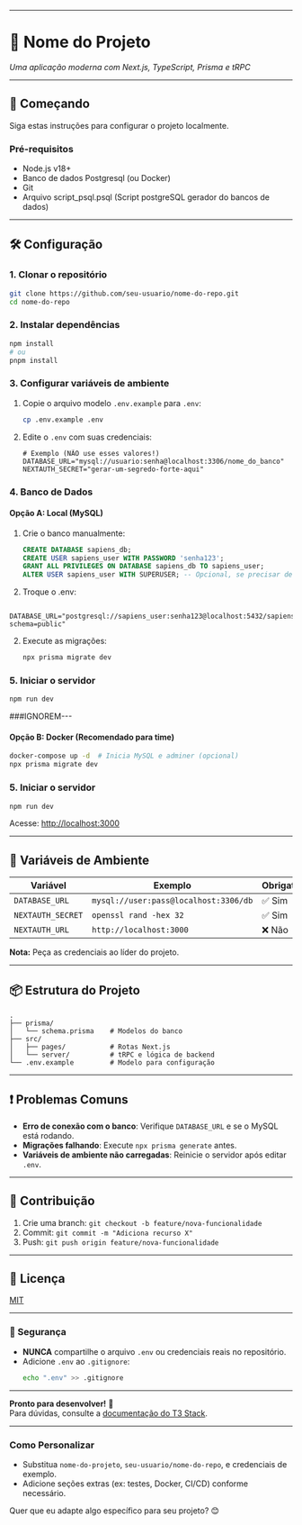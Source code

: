 
---

# **📌 Nome do Projeto**  

*Uma aplicação moderna com Next.js, TypeScript, Prisma e tRPC*  

---

## **🚀 Começando**  

Siga estas instruções para configurar o projeto localmente.  

### **Pré-requisitos**  
- Node.js v18+  
- Banco de dados Postgresql (ou Docker)  
- Git  
- Arquivo script_psql.psql (Script postgreSQL gerador do bancos de dados)
---

## **🛠 Configuração**  

### **1. Clonar o repositório**  
```bash
git clone https://github.com/seu-usuario/nome-do-repo.git
cd nome-do-repo
```

### **2. Instalar dependências**  
```bash
npm install
# ou
pnpm install
```

### **3. Configurar variáveis de ambiente**  
1. Copie o arquivo modelo `.env.example` para `.env`:  
   ```bash
   cp .env.example .env
   ```
2. Edite o `.env` com suas credenciais:  
   ```env
   # Exemplo (NÃO use esses valores!)
   DATABASE_URL="mysql://usuario:senha@localhost:3306/nome_do_banco"
   NEXTAUTH_SECRET="gerar-um-segredo-forte-aqui"
   ```

### **4. Banco de Dados**  
#### **Opção A: Local (MySQL)**  
1. Crie o banco manualmente:  
   ```sql
   CREATE DATABASE sapiens_db;
   CREATE USER sapiens_user WITH PASSWORD 'senha123';
   GRANT ALL PRIVILEGES ON DATABASE sapiens_db TO sapiens_user;
   ALTER USER sapiens_user WITH SUPERUSER; -- Opcional, se precisar de privilégios elevados
   ```
2. Troque o .env:
````
   DATABASE_URL="postgresql://sapiens_user:senha123@localhost:5432/sapiens_db?schema=public"
````
2. Execute as migrações:  
   ```bash
   npx prisma migrate dev
   ```
### **5. Iniciar o servidor**  
```bash
npm run dev
```

###IGNOREM---
#### **Opção B: Docker (Recomendado para time)**  
```bash
docker-compose up -d  # Inicia MySQL e adminer (opcional)
npx prisma migrate dev
```

### **5. Iniciar o servidor**  
```bash
npm run dev
```
Acesse: [http://localhost:3000](http://localhost:3000)  

---

## **🔧 Variáveis de Ambiente**  
| Variável               | Exemplo                          | Obrigatório? |  
|------------------------|----------------------------------|--------------|  
| `DATABASE_URL`         | `mysql://user:pass@localhost:3306/db` | ✅ Sim |  
| `NEXTAUTH_SECRET`      | `openssl rand -hex 32`           | ✅ Sim |  
| `NEXTAUTH_URL`         | `http://localhost:3000`          | ❌ Não |  

**Nota:** Peça as credenciais ao líder do projeto.  

---

## **📦 Estrutura do Projeto**  
```
.
├── prisma/
│   └── schema.prisma    # Modelos do banco
├── src/
│   ├── pages/           # Rotas Next.js
│   └── server/          # tRPC e lógica de backend
└── .env.example         # Modelo para configuração
```

---

## **❗ Problemas Comuns**  
- **Erro de conexão com o banco**: Verifique `DATABASE_URL` e se o MySQL está rodando.  
- **Migrações falhando**: Execute `npx prisma generate` antes.  
- **Variáveis de ambiente não carregadas**: Reinicie o servidor após editar `.env`.  

---

## **🤝 Contribuição**  
1. Crie uma branch: `git checkout -b feature/nova-funcionalidade`  
2. Commit: `git commit -m "Adiciona recurso X"`  
3. Push: `git push origin feature/nova-funcionalidade`  

---

## **📄 Licença**  
[MIT](https://choosealicense.com/licenses/mit/)  

---

### **🔐 Segurança**  
- **NUNCA** compartilhe o arquivo `.env` ou credenciais reais no repositório.  
- Adicione `.env` ao `.gitignore`:  
  ```bash
  echo ".env" >> .gitignore
  ```

---

**Pronto para desenvolver!** 🎉  
Para dúvidas, consulte a [documentação do T3 Stack](https://create.t3.gg/).  

---

### **Como Personalizar**  
- Substitua `nome-do-projeto`, `seu-usuario/nome-do-repo`, e credenciais de exemplo.  
- Adicione seções extras (ex: testes, Docker, CI/CD) conforme necessário.  

Quer que eu adapte algo específico para seu projeto? 😊
